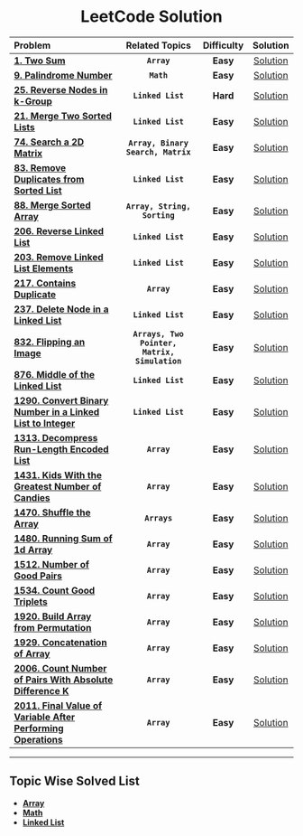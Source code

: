 <div align = "center" >
  
  # LeetCode Solution

  |Problem | Related Topics | Difficulty| Solution | 
  | :----  | :------------: |:-------: | :------: |
  | [**1. Two Sum**](https://leetcode.com/problems/two-sum/) | **`Array`** |**Easy**| [Solution](https://git.io/JPrPL)|
  | [**9. Palindrome Number**](https://leetcode.com/problems/palindrome-number/) |**`Math`** |**Easy**| [Solution](https://git.io/JX4v2)|
  | [**25. Reverse Nodes in k-Group**](https://leetcode.com/problems/reverse-nodes-in-k-group/) | **`Linked List`** | **Hard** | [Solution](https://git.io/JPr2f)|
  | [**21. Merge Two Sorted Lists**](https://leetcode.com/problems/merge-two-sorted-lists/) | **`Linked List`** | **Easy** | [Solution](https://git.io/JPKF4)|
  | [**74. Search a 2D Matrix**](https://leetcode.com/problems/search-a-2d-matrix/)|**`Array, Binary Search, Matrix`** | **Easy** | [Solution](https://github.com/swayamterode/Codes/blob/main/Platform/LeetCode/Array/0074.%20Search%20a%202D%20Matrix.cpp) |
  | [**83. Remove Duplicates from Sorted List**](https://leetcode.com/problems/remove-duplicates-from-sorted-list/) | **`Linked List`** | **Easy** | [Solution](https://git.io/JP7Le) |
  | [**88. Merge Sorted Array**](https://leetcode.com/problems/merge-sorted-array/)|**`Array, String, Sorting`** | **Easy** | [Solution](https://git.io/J1vzc) |
  | [**206. Reverse Linked List**](https://leetcode.com/problems/reverse-linked-list/) | **`Linked List`** | **Easy** | [Solution](https://git.io/JPV3B)|
  | [**203. Remove Linked List Elements**](https://leetcode.com/problems/remove-linked-list-elements/) | **`Linked List`** | **Easy** | [Solution](https://git.io/J1tVY) |
  | [**217. Contains Duplicate**](https://leetcode.com/problems/contains-duplicate/) |**`Array`** | **Easy** | [Solution](https://git.io/JXg2U)
  | [**237. Delete Node in a Linked List**](https://leetcode.com/problems/delete-node-in-a-linked-list/)| **`Linked List`** | **Easy** | [Solution](https://git.io/JPgWd)|
  | [**832. Flipping an Image**](https://leetcode.com/problems/flipping-an-image/)|**`Arrays, Two Pointer, Matrix, Simulation`** | **Easy** | [Solution](https://git.io/JMlHW) |
  | [**876. Middle of the Linked List**](https://git.io/JPgle) | **`Linked List`** | **Easy** | [Solution](https://git.io/JPgle) |
  |[**1290. Convert Binary Number in a Linked List to Integer**](https://leetcode.com/problems/convert-binary-number-in-a-linked-list-to-integer/) | **`Linked List`** | **Easy** | [Solution](https://git.io/JPgaZ) |
  | [**1313. Decompress Run-Length Encoded List**](https://leetcode.com/problems/decompress-run-length-encoded-list/) |**`Array`** |**Easy** | [Solution](https://git.io/JPbVr)
  | [**1431. Kids With the Greatest Number of Candies**](https://leetcode.com/problems/kids-with-the-greatest-number-of-candies/) |**`Array`** | **Easy** | [Solution](https://git.io/JP7To) |
  | [**1470. Shuffle the Array**](https://leetcode.com/problems/shuffle-the-array/) | **`Arrays`** |**Easy** | [Solution](https://git.io/JM2My) |
  | [**1480. Running Sum of 1d Array**](https://leetcode.com/problems/running-sum-of-1d-array/) | **`Array`** | **Easy** | [Solution](https://git.io/JPQoP) |
  | [**1512. Number of Good Pairs**](https://leetcode.com/problems/number-of-good-pairs/) | **`Array`** |**Easy** | [Solution](https://git.io/JPdjw) |
  | [**1534. Count Good Triplets**](https://leetcode.com/problems/count-good-triplets/) |**`Array`** | **Easy** | [Solution](https://git.io/JMEWq)
  | [**1920. Build Array from Permutation**](https://leetcode.com/problems/build-array-from-permutation/) | **`Array`** | **Easy** |[Solution](https://git.io/JPyMN) |
  | [**1929. Concatenation of Array**](https://leetcode.com/problems/concatenation-of-array/) | **`Array`** | **Easy** | [Solution](https://git.io/JPHKo) |
  | [**2006. Count Number of Pairs With Absolute Difference K**](https://leetcode.com/problems/count-number-of-pairs-with-absolute-difference-k/) | **`Array`** | **Easy** | [Solution](https://git.io/JPbMM) |
  | [**2011. Final Value of Variable After Performing Operations**](https://leetcode.com/problems/final-value-of-variable-after-performing-operations/) | **`Array`** | **Easy** | [Solution](https://git.io/JPQRs)|
  
 -----

  </div>
  
  ## Topic Wise Solved List
  
* [**Array**](https://git.io/JPH6e)
* [**Math**](https://git.io/JX4f1)
* [**Linked List**](https://git.io/JPgWy)
